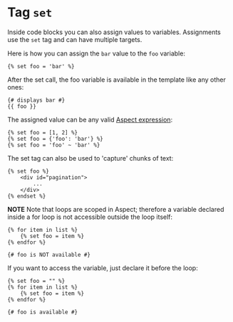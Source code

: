 Tag `set`
=========

Inside code blocks you can also assign values to variables.
Assignments use the `set` tag and can have multiple targets.

Here is how you can assign the `bar` value to the `foo` variable:
```twig
{% set foo = 'bar' %}
```

After the set call, the foo variable is available in the template like any other ones:

```twig
{# displays bar #}
{{ foo }}
```

The assigned value can be any valid [Aspect expression](../syntax.md#expression):

```twig
{% set foo = [1, 2] %}
{% set foo = {'foo': 'bar'} %}
{% set foo = 'foo' ~ 'bar' %}
```

The set tag can also be used to 'capture' chunks of text:

```twig
{% set foo %}
    <div id="pagination">
        ...
    </div>
{% endset %}
```

**NOTE** Note that loops are scoped in Aspect; therefore a variable declared inside a for loop is not accessible outside the loop itself:

```twig
{% for item in list %}
    {% set foo = item %}
{% endfor %}

{# foo is NOT available #}
```
If you want to access the variable, just declare it before the loop:
```twig
{% set foo = "" %}
{% for item in list %}
    {% set foo = item %}
{% endfor %}

{# foo is available #}
```